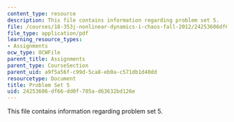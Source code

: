 ```yaml
---
content_type: resource
description: This file contains information regarding problem set 5.
file: /courses/18-353j-nonlinear-dynamics-i-chaos-fall-2012/24253606df66dd0f705ad63632bd126e_MIT18_353JF12_pset5.pdf
file_type: application/pdf
learning_resource_types:
- Assignments
ocw_type: OCWFile
parent_title: Assignments
parent_type: CourseSection
parent_uid: a9f5a56f-c99d-5ca8-eb0a-c571db1d40dd
resourcetype: Document
title: Problem Set 5
uid: 24253606-df66-dd0f-705a-d63632bd126e
---
```

This file contains information regarding problem set 5.

